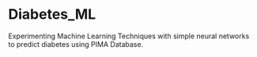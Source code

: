 # Diabetes_ML
Experimenting Machine Learning Techniques with simple neural networks to predict diabetes using PIMA Database.
